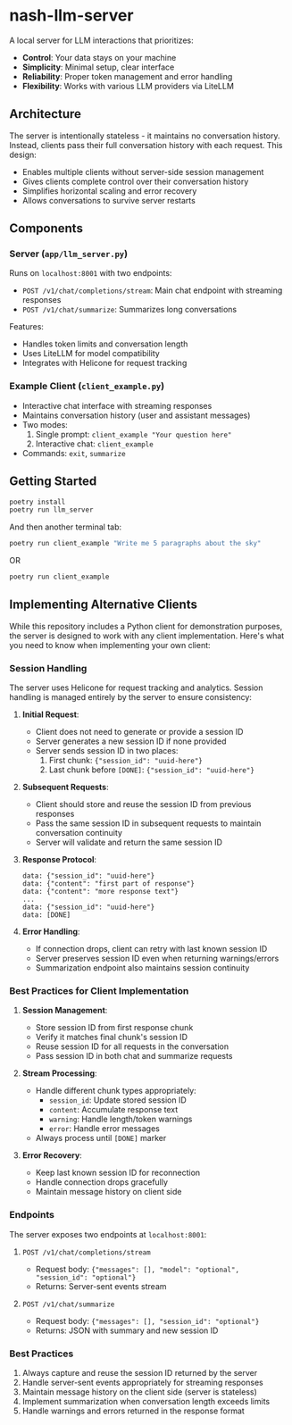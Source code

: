 # nash-llm-server

A local server for LLM interactions that prioritizes:

- **Control**: Your data stays on your machine
- **Simplicity**: Minimal setup, clear interface
- **Reliability**: Proper token management and error handling
- **Flexibility**: Works with various LLM providers via LiteLLM

## Architecture

The server is intentionally stateless - it maintains no conversation history. Instead, clients pass their full conversation history with each request. This design:

- Enables multiple clients without server-side session management
- Gives clients complete control over their conversation history
- Simplifies horizontal scaling and error recovery
- Allows conversations to survive server restarts

## Components

### Server (`app/llm_server.py`)

Runs on `localhost:8001` with two endpoints:

- `POST /v1/chat/completions/stream`: Main chat endpoint with streaming responses
- `POST /v1/chat/summarize`: Summarizes long conversations

Features:

- Handles token limits and conversation length
- Uses LiteLLM for model compatibility
- Integrates with Helicone for request tracking

### Example Client (`client_example.py`)

- Interactive chat interface with streaming responses
- Maintains conversation history (user and assistant messages)
- Two modes:
  1. Single prompt: `client_example "Your question here"`
  2. Interactive chat: `client_example`
- Commands: `exit`, `summarize`

## Getting Started

```bash
poetry install
poetry run llm_server
```

And then another terminal tab:

```bash
poetry run client_example "Write me 5 paragraphs about the sky"
```

OR

```bash
poetry run client_example
```

## Implementing Alternative Clients

While this repository includes a Python client for demonstration purposes, the server is designed to work with any client implementation. Here's what you need to know when implementing your own client:

### Session Handling

The server uses Helicone for request tracking and analytics. Session handling is managed entirely by the server to ensure consistency:

1. **Initial Request**:

   - Client does not need to generate or provide a session ID
   - Server generates a new session ID if none provided
   - Server sends session ID in two places:
     1. First chunk: `{"session_id": "uuid-here"}`
     2. Last chunk before `[DONE]`: `{"session_id": "uuid-here"}`

2. **Subsequent Requests**:

   - Client should store and reuse the session ID from previous responses
   - Pass the same session ID in subsequent requests to maintain conversation continuity
   - Server will validate and return the same session ID

3. **Response Protocol**:

   ```
   data: {"session_id": "uuid-here"}
   data: {"content": "first part of response"}
   data: {"content": "more response text"}
   ...
   data: {"session_id": "uuid-here"}
   data: [DONE]
   ```

4. **Error Handling**:
   - If connection drops, client can retry with last known session ID
   - Server preserves session ID even when returning warnings/errors
   - Summarization endpoint also maintains session continuity

### Best Practices for Client Implementation

1. **Session Management**:

   - Store session ID from first response chunk
   - Verify it matches final chunk's session ID
   - Reuse session ID for all requests in the conversation
   - Pass session ID in both chat and summarize requests

2. **Stream Processing**:

   - Handle different chunk types appropriately:
     - `session_id`: Update stored session ID
     - `content`: Accumulate response text
     - `warning`: Handle length/token warnings
     - `error`: Handle error messages
   - Always process until `[DONE]` marker

3. **Error Recovery**:
   - Keep last known session ID for reconnection
   - Handle connection drops gracefully
   - Maintain message history on client side

### Endpoints

The server exposes two endpoints at `localhost:8001`:

1. `POST /v1/chat/completions/stream`

   - Request body: `{"messages": [], "model": "optional", "session_id": "optional"}`
   - Returns: Server-sent events stream

2. `POST /v1/chat/summarize`
   - Request body: `{"messages": [], "session_id": "optional"}`
   - Returns: JSON with summary and new session ID

### Best Practices

1. Always capture and reuse the session ID returned by the server
2. Handle server-sent events appropriately for streaming responses
3. Maintain message history on the client side (server is stateless)
4. Implement summarization when conversation length exceeds limits
5. Handle warnings and errors returned in the response format
